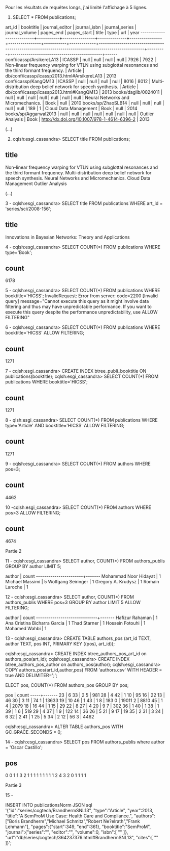 Pour les résultats de requêtes longs, j'ai limité l'affichage à 5 lignes.

1. SELECT * FROM publications;

 art_id                   | booktitle | journal_editor | journal_isbn | journal_series | journal_volume | pages_end | pages_start | title                                                                                              | type    | url                                         | year
--------------------------+-----------+----------------+--------------+----------------+----------------+-----------+-------------+----------------------------------------------------------------------------------------------------+---------+---------------------------------------------+------
 conf/icassp/ArsikereLA13 |    ICASSP |           null |         null |           null |           null |      7926 |        7922 | Non-linear frequency warping for VTLN using subglottal resonances and the third formant frequency. | Article | db/conf/icassp/icassp2013.html#ArsikereLA13 | 2013
     conf/icassp/KangQM13 |    ICASSP |           null |         null |           null |           null |      8016 |        8012 |                                       Multi-distribution deep belief network for speech synthesis. | Article |     db/conf/icassp/icassp2013.html#KangQM13 | 2013
     books/daglib/0024011 |      null |           null |         null |           null |           null |      null |        null |                                                                Neural Networks and Micromechanics. |    Book |                                        null | 2010
       books/sp/ZhaoSLB14 |      null |           null |         null |           null |           null |       189 |           1 |                                                                              Cloud Data Management |    Book |                                        null | 2014
    books/sp/Aggarwal2013 |      null |           null |         null |           null |           null |      null |        null |                                                                                   Outlier Analysis |    Book | http://dx.doi.org/10.1007/978-1-4614-6396-2 | 2013

(...)

2. cqlsh:esgi_cassandra> SELECT title FROM publications;

 title
----------------------------------------------------------------------------------------------------
 Non-linear frequency warping for VTLN using subglottal resonances and the third formant frequency.
                                       Multi-distribution deep belief network for speech synthesis.
                                                                Neural Networks and Micromechanics.
                                                                              Cloud Data Management
                                                                                   Outlier Analysis

(...)

3 - cqlsh:esgi_cassandra> SELECT title FROM publications WHERE art_id = 'series/sci/2008-156';

 title
-----------------------------------------------------------
 Innovations in Bayesian Networks: Theory and Applications


4 - cqlsh:esgi_cassandra> SELECT COUNT(*) FROM publications WHERE type='Book';

 count
-------
  6178


5 - cqlsh:esgi_cassandra> SELECT COUNT(*) FROM publications WHERE booktitle='HICSS';
InvalidRequest: Error from server: code=2200 [Invalid query] message="Cannot execute this query as it might involve data filtering and thus may have unpredictable performance. If you want to execute this query despite the performance unpredictability, use ALLOW FILTERING"


6 - cqlsh:esgi_cassandra> SELECT COUNT(*) FROM publications WHERE booktitle='HICSS' ALLOW FILTERING;

 count
-------
  1271

7 - cqlsh:esgi_cassandra> CREATE INDEX btree_publi_booktitle ON publications(booktitle);
cqlsh:esgi_cassandra> SELECT COUNT(*) FROM publications WHERE booktitle='HICSS';

 count
-------
  1271

8 - qlsh:esgi_cassandra> SELECT COUNT(*) FROM publications WHERE type='Article' AND booktitle='HICSS' ALLOW FILTERING;

 count
-------
  1271


9 - cqlsh:esgi_cassandra> SELECT COUNT(*) FROM authors WHERE pos=3;

 count
-------
  4462

10 -cqlsh:esgi_cassandra> SELECT COUNT(*) FROM authors WHERE pos>3 ALLOW FILTERING;

 count
-------
  4674




Partie 2

11 - cqlsh:esgi_cassandra> SELECT author, COUNT(*) FROM authors_publis GROUP BY author LIMIT 5;

 author                | count
-----------------------+-------
 Mohammad Noor Hidayat |     1
       Michael Massimi |     5
    Wolfgang Seiringer |     1
    Gregory A. Krudysz |     1
        Romain Laroche |     1


12 - cqlsh:esgi_cassandra> SELECT author, COUNT(*) FROM authors_publis WHERE pos=3 GROUP BY author LIMIT 5 ALLOW FILTERING;

 author                       | count
------------------------------+-------
              Hafizur Rahaman |     1
 Ana Cristina Bicharra Garcia |     1
                 Thad Starner |     1
              Hossein Fotouhi |     1
                Mohamed Wahbi |     1

13 - cqlsh:esgi_cassandra> CREATE TABLE authors_pos (art_id TEXT, author TEXT, pos INT, PRIMARY KEY ((pos), art_id));

cqlsh:esgi_cassandra> CREATE INDEX btree_authors_pos_art_id on authors_pos(art_id);
cqlsh:esgi_cassandra> CREATE INDEX btree_authors_pos_author on authors_pos(author);
cqlsh:esgi_cassandra> COPY authors_pos(art_id,author,pos) FROM 'authors.csv' WITH HEADER = true AND DELIMITER=';';

ELECT pos, COUNT(*) FROM authors_pos GROUP BY pos;

 pos | count
-----+-------
  23 |     6
  33 |     2
   5 |   981
  28 |     4
  42 |     1
  10 |    95
  16 |    22
  13 |    46
  30 |     3
  11 |    74
   1 | 13633
  19 |    10
  46 |     1
  43 |     1
   8 |   183
   0 | 19011
   2 |  8810
  45 |     1
   4 |  2079
  18 |    16
  44 |     1
  15 |    29
  22 |     8
  27 |     4
  20 |     9
   7 |   302
  36 |     1
  40 |     1
  38 |     1
  39 |     1
   6 |   519
  29 |     4
  37 |     1
   9 |   122
  14 |    36
  26 |     5
  21 |     9
  17 |    19
  35 |     2
  31 |     3
  24 |     6
  32 |     2
  41 |     1
  25 |     5
  34 |     2
  12 |    56
   3 |  4462





cqlsh:esgi_cassandra> ALTER TABLE authors_pos WITH GC_GRACE_SECONDS = 0;







14 - cqlsh:esgi_cassandra> SELECT pos FROM authors_publis where author = 'Oscar Castillo';

 pos
-----
   0
   0
   1
   1
   3
   2
   1
   1
   1
   1
   1
   1
   1
   1
   1
   2
   4
   3
   2
   0
   1
   1
   1
   1






Partie 3

15 -  



INSERT INTO publicationsNorm JSON sql
'{"id":"series/cogtech/BrandhermSNL13", "type":"Article", "year":2013,
 "title":"A SemProM Use Case: Health Care and Compliance.",
 "authors":["Boris Brandherm","Michael Schmitz","Robert Ne?elrath","Frank Lehmann"],
 "pages":{"start":349, "end":361}, "booktitle":"SemProM",
 "journal":{"series":"", "editor":"", "volume":0, "isbn":[ "" ]},
 "url":"db/series/cogtech/364237376.html#BrandhermSNL13", "cites":[ "" ]}';
